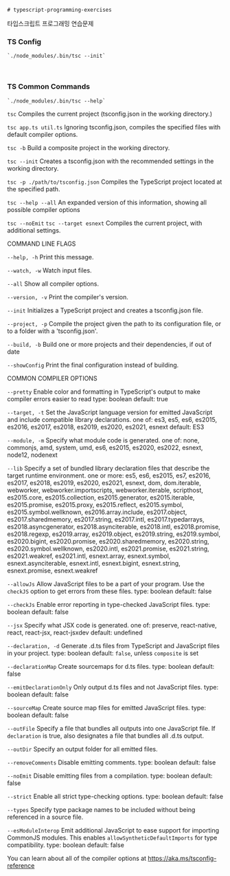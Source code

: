 `# typescript-programming-exercises`

타입스크립트 프로그래밍 연습문제

### TS Config

```
`./node_modules/.bin/tsc --init`
```

<br />

### TS Common Commands

```
`./node_modules/.bin/tsc --help`
```

`tsc`
Compiles the current project (tsconfig.json in the working directory.)

`tsc app.ts util.ts`
Ignoring tsconfig.json, compiles the specified files with default compiler options.

`tsc -b`
Build a composite project in the working directory.

`tsc --init`
Creates a tsconfig.json with the recommended settings in the working directory.

`tsc -p ./path/to/tsconfig.json`
Compiles the TypeScript project located at the specified path.

`tsc --help --all`
An expanded version of this information, showing all possible compiler options

`tsc --noEmit`
`tsc --target esnext`
Compiles the current project, with additional settings.

COMMAND LINE FLAGS

`--help, -h`
Print this message.

`--watch, -w`
Watch input files.

`--all`
Show all compiler options.

`--version, -v`
Print the compiler's version.

`--init`
Initializes a TypeScript project and creates a tsconfig.json file.

`--project, -p`
Compile the project given the path to its configuration file, or to a folder with a 'tsconfig.json'.

`--build, -b`
Build one or more projects and their dependencies, if out of date

`--showConfig`
Print the final configuration instead of building.

COMMON COMPILER OPTIONS

`--pretty`
Enable color and formatting in TypeScript's output to make compiler errors easier to read
type: boolean
default: true

`--target, -t`
Set the JavaScript language version for emitted JavaScript and include compatible library declarations.
one of: es3, es5, es6, es2015, es2016, es2017, es2018, es2019, es2020, es2021, esnext
default: ES3

`--module, -m`
Specify what module code is generated.
one of: none, commonjs, amd, system, umd, es6, es2015, es2020, es2022, esnext, node12, nodenext

`--lib`
Specify a set of bundled library declaration files that describe the target runtime environment.
one or more: es5, es6, es2015, es7, es2016, es2017, es2018, es2019, es2020, es2021, esnext, dom, dom.iterable, webworker, webworker.importscripts, webworker.iterable, scripthost, es2015.core, es2015.collection, es2015.generator, es2015.iterable, es2015.promise, es2015.proxy, es2015.reflect, es2015.symbol, es2015.symbol.wellknown, es2016.array.include, es2017.object, es2017.sharedmemory, es2017.string, es2017.intl, es2017.typedarrays, es2018.asyncgenerator, es2018.asynciterable, es2018.intl, es2018.promise, es2018.regexp, es2019.array, es2019.object, es2019.string, es2019.symbol, es2020.bigint, es2020.promise, es2020.sharedmemory, es2020.string, es2020.symbol.wellknown, es2020.intl, es2021.promise, es2021.string, es2021.weakref, es2021.intl, esnext.array, esnext.symbol, esnext.asynciterable, esnext.intl, esnext.bigint, esnext.string, esnext.promise, esnext.weakref

`--allowJs`
Allow JavaScript files to be a part of your program. Use the `checkJS` option to get errors from these files.
type: boolean
default: false

`--checkJs`
Enable error reporting in type-checked JavaScript files.
type: boolean
default: false

`--jsx`
Specify what JSX code is generated.
one of: preserve, react-native, react, react-jsx, react-jsxdev
default: undefined

`--declaration, -d`
Generate .d.ts files from TypeScript and JavaScript files in your project.
type: boolean
default: `false`, unless `composite` is set

`--declarationMap`
Create sourcemaps for d.ts files.
type: boolean
default: false

`--emitDeclarationOnly`
Only output d.ts files and not JavaScript files.
type: boolean
default: false

`--sourceMap`
Create source map files for emitted JavaScript files.
type: boolean
default: false

`--outFile`
Specify a file that bundles all outputs into one JavaScript file. If `declaration` is true, also designates a file that bundles all .d.ts output.

`--outDir`
Specify an output folder for all emitted files.

`--removeComments`
Disable emitting comments.
type: boolean
default: false

`--noEmit`
Disable emitting files from a compilation.
type: boolean
default: false

`--strict`
Enable all strict type-checking options.
type: boolean
default: false

`--types`
Specify type package names to be included without being referenced in a source file.

`--esModuleInterop`
Emit additional JavaScript to ease support for importing CommonJS modules. This enables `allowSyntheticDefaultImports` for type compatibility.
type: boolean
default: false

You can learn about all of the compiler options at https://aka.ms/tsconfig-reference
